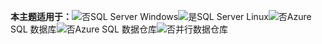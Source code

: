 <Token>**本主题适用于：**![否](/sql/includes/media/no.png)SQL Server Windows![是](/sql/includes/media/yes.png)SQL Server Linux![否](/sql/includes/media/no.png)Azure SQL 数据库![否](/sql/includes/media/no.png)Azure SQL 数据仓库![否](/sql/includes/media/no.png)并行数据仓库</Token>

